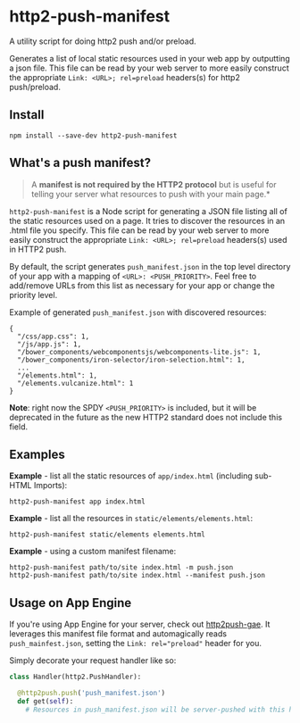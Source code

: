 # http2-push-manifest

A utility script for doing http2 push and/or preload. 

Generates a list of local static resources used in your web app by outputting a json
file. This file can be read by your web server to more easily construct the
appropriate `Link: <URL>; rel=preload` headers(s) for http2 push/preload.

## Install

    npm install --save-dev http2-push-manifest

## What's a push manifest?

> A **manifest is not required by the HTTP2 protocol** but is useful
for telling your server what resources to push with your main page.* 

`http2-push-manifest` is a Node script for generating a JSON file listing
all of the static resources used on a page. It tries to discover the resources
in an .html file you specify. This file can be read by your web server to more
easily construct the appropriate `Link: <URL>; rel=preload` headers(s) used in
HTTP2 push.

By default, the script generates `push_manifest.json` in the top level directory
of your app with a mapping of `<URL>: <PUSH_PRIORITY>`. Feel free to add/remove
URLs from this list as necessary for your app or change the priority level.

Example of generated `push_manifest.json` with discovered resources:

    {
      "/css/app.css": 1,
      "/js/app.js": 1,
      "/bower_components/webcomponentsjs/webcomponents-lite.js": 1,
      "/bower_components/iron-selector/iron-selection.html": 1,
      ...
      "/elements.html": 1,
      "/elements.vulcanize.html": 1
    }

**Note**: right now the SPDY `<PUSH_PRIORITY>` is included, but it will be
deprecated in the future as the new HTTP2 standard does not include this field.

## Examples

**Example** - list all the static resources of `app/index.html` (including sub-HTML Imports):

    http2-push-manifest app index.html

**Example** - list all the resources in `static/elements/elements.html`:

    http2-push-manifest static/elements elements.html

**Example** - using a custom manifest filename:

    http2-push-manifest path/to/site index.html -m push.json
    http2-push-manifest path/to/site index.html --manifest push.json

## Usage on App Engine

If you're using App Engine for your server, check out [http2push-gae](https://github.com/GoogleChrome/http2push-gae). It leverages this manifest file format and automagically reads
`push_mainfest.json`, setting the `Link: rel="preload"` header for you.

Simply decorate your request handler like so:

```python
class Handler(http2.PushHandler):

  @http2push.push('push_manifest.json')
  def get(self):
    # Resources in push_manifest.json will be server-pushed with this handler.
```
